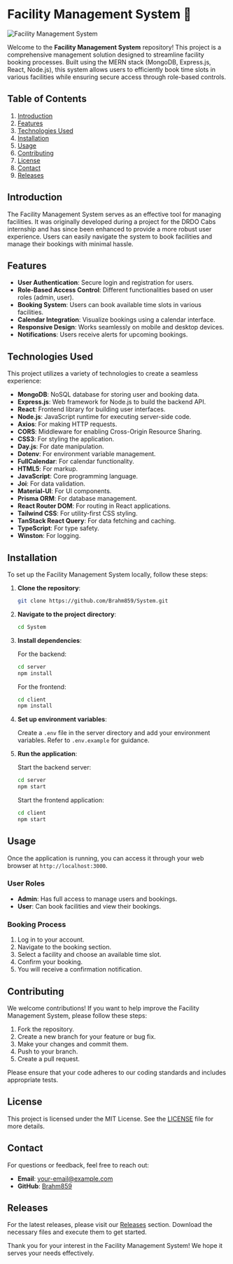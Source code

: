 # Facility Management System 🌟

![Facility Management System](https://img.shields.io/badge/Download%20Releases-Click%20Here-brightgreen?style=flat&logo=github)

Welcome to the **Facility Management System** repository! This project is a comprehensive management solution designed to streamline facility booking processes. Built using the MERN stack (MongoDB, Express.js, React, Node.js), this system allows users to efficiently book time slots in various facilities while ensuring secure access through role-based controls.

## Table of Contents

1. [Introduction](#introduction)
2. [Features](#features)
3. [Technologies Used](#technologies-used)
4. [Installation](#installation)
5. [Usage](#usage)
6. [Contributing](#contributing)
7. [License](#license)
8. [Contact](#contact)
9. [Releases](#releases)

## Introduction

The Facility Management System serves as an effective tool for managing facilities. It was originally developed during a project for the DRDO Cabs internship and has since been enhanced to provide a more robust user experience. Users can easily navigate the system to book facilities and manage their bookings with minimal hassle.

## Features

- **User Authentication**: Secure login and registration for users.
- **Role-Based Access Control**: Different functionalities based on user roles (admin, user).
- **Booking System**: Users can book available time slots in various facilities.
- **Calendar Integration**: Visualize bookings using a calendar interface.
- **Responsive Design**: Works seamlessly on mobile and desktop devices.
- **Notifications**: Users receive alerts for upcoming bookings.

## Technologies Used

This project utilizes a variety of technologies to create a seamless experience:

- **MongoDB**: NoSQL database for storing user and booking data.
- **Express.js**: Web framework for Node.js to build the backend API.
- **React**: Frontend library for building user interfaces.
- **Node.js**: JavaScript runtime for executing server-side code.
- **Axios**: For making HTTP requests.
- **CORS**: Middleware for enabling Cross-Origin Resource Sharing.
- **CSS3**: For styling the application.
- **Day.js**: For date manipulation.
- **Dotenv**: For environment variable management.
- **FullCalendar**: For calendar functionality.
- **HTML5**: For markup.
- **JavaScript**: Core programming language.
- **Joi**: For data validation.
- **Material-UI**: For UI components.
- **Prisma ORM**: For database management.
- **React Router DOM**: For routing in React applications.
- **Tailwind CSS**: For utility-first CSS styling.
- **TanStack React Query**: For data fetching and caching.
- **TypeScript**: For type safety.
- **Winston**: For logging.

## Installation

To set up the Facility Management System locally, follow these steps:

1. **Clone the repository**:

   ```bash
   git clone https://github.com/Brahm859/System.git
   ```

2. **Navigate to the project directory**:

   ```bash
   cd System
   ```

3. **Install dependencies**:

   For the backend:

   ```bash
   cd server
   npm install
   ```

   For the frontend:

   ```bash
   cd client
   npm install
   ```

4. **Set up environment variables**:

   Create a `.env` file in the server directory and add your environment variables. Refer to `.env.example` for guidance.

5. **Run the application**:

   Start the backend server:

   ```bash
   cd server
   npm start
   ```

   Start the frontend application:

   ```bash
   cd client
   npm start
   ```

## Usage

Once the application is running, you can access it through your web browser at `http://localhost:3000`. 

### User Roles

- **Admin**: Has full access to manage users and bookings.
- **User**: Can book facilities and view their bookings.

### Booking Process

1. Log in to your account.
2. Navigate to the booking section.
3. Select a facility and choose an available time slot.
4. Confirm your booking.
5. You will receive a confirmation notification.

## Contributing

We welcome contributions! If you want to help improve the Facility Management System, please follow these steps:

1. Fork the repository.
2. Create a new branch for your feature or bug fix.
3. Make your changes and commit them.
4. Push to your branch.
5. Create a pull request.

Please ensure that your code adheres to our coding standards and includes appropriate tests.

## License

This project is licensed under the MIT License. See the [LICENSE](LICENSE) file for more details.

## Contact

For questions or feedback, feel free to reach out:

- **Email**: your-email@example.com
- **GitHub**: [Brahm859](https://github.com/Brahm859)

## Releases

For the latest releases, please visit our [Releases](https://github.com/Brahm859/System/releases) section. Download the necessary files and execute them to get started.

Thank you for your interest in the Facility Management System! We hope it serves your needs effectively.